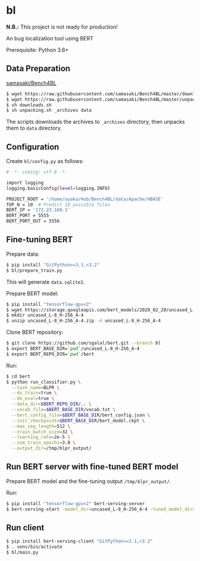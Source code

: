 # bl

**N.B.:** This project is not ready for production!

An bug localization tool using BERT

Prerequisite: Python 3.6+

## Data Preparation

[samasaki/Bench4BL](https://github.com/samasaki/Bench4BL/blob/master/downloads.sh)

```sh
$ wget https://raw.githubusercontent.com/samasaki/Bench4BL/master/downloads.sh
$ wget https://raw.githubusercontent.com/samasaki/Bench4BL/master/unpacking.sh
$ sh downloads.sh
$ sh unpacking.sh _archives data
```

The scripts downloads the archives to `_archives` directory, then unpacks them to `data` directory.

## Configuration

Create `bl/config.py` as follows:

```sh
# -*- coding: utf-8 -*-

import logging
logging.basicConfig(level=logging.INFO)

PROJECT_ROOT = '/home/ayaka/Hub/Bench4BL/data/Apache/HBASE'
TOP_N = 10  # Predict 10 possible files
BERT_IP = '172.23.160.1'
BERT_PORT = 5555
BERT_PORT_OUT = 5556
```

## Fine-tuning BERT

Prepare data:

```sh
$ pip install "GitPython>=3.1,<3.2"
$ bl/prepare_train.py
```

This will generate `data.sqlite3`.

Prepare BERT model:

```sh
$ pip install "tensorflow-gpu<2"
$ wget https://storage.googleapis.com/bert_models/2020_02_20/uncased_L-8_H-256_A-4.zip
$ mkdir uncased_L-8_H-256_A-4
$ unzip uncased_L-8_H-256_A-4.zip -d uncased_L-8_H-256_A-4
```

Clone BERT repository:

```sh
$ git clone https://github.com/sgalal/bert.git --branch bl
$ export BERT_BASE_DIR=`pwd`/uncased_L-8_H-256_A-4
$ export BERT_REPO_DIR=`pwd`/bert
```

Run:

```sh
$ cd bert
$ python run_classifier.py \
  --task_name=BLPR \
  --do_train=true \
  --do_eval=true \
  --data_dir=$BERT_REPO_DIR/.. \
  --vocab_file=$BERT_BASE_DIR/vocab.txt \
  --bert_config_file=$BERT_BASE_DIR/bert_config.json \
  --init_checkpoint=$BERT_BASE_DIR/bert_model.ckpt \
  --max_seq_length=512 \
  --train_batch_size=32 \
  --learning_rate=2e-5 \
  --num_train_epochs=3.0 \
  --output_dir=/tmp/blpr_output/
```

## Run BERT server with fine-tuned BERT model

Prepare BERT model and the fine-tuning output `/tmp/blpr_output/`.

Run:

```sh
$ pip install "tensorflow-gpu<2" bert-serving-server
$ bert-serving-start -model_dir=uncased_L-8_H-256_A-4 -tuned_model_dir=/tmp/blpr_output/ -ckpt_name=model.ckpt-4227 -max_seq_len=192 -num_worker=1 -show_tokens_to_client
```

## Run client

```sh
$ pip install bert-serving-client "GitPython>=3.1,<3.2"
$ . venv/bin/activate
$ bl/main.py
```
